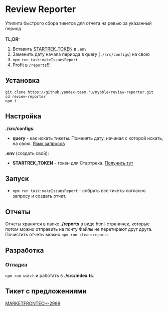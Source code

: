 # Review Reporter
Утилита быстрого сбора тикетов для отчета на ревью за указанный период
<br/><br/>
<b>TL;DR:</b> 
1. Вставить [STARTREK_TOKEN](https://oauth.yandex-team.ru/authorize?response_type=token&client_id=5f671d781aca402ab7460fde4050267b) в `.env`
2. Заменить дату начала периода в query (`./src/configs`) на свою
3. `npm run task:makeIssuesReport`
4. Profit в `/reports`!!!

## Установка
```
git clone https://github.yandex-team.ru/nybble/review-reporter.git
cd review-reporter
npm i
```

## Настройка
<b>./src/configs</b>:
- <b>query</b> - как искать тикеты. Поменять дату, начиная с которой искать, на свою. [Язык запросов](https://wiki.yandex-team.ru/tracker/vodstvo/query/)

<b>.env</b> (создать свой):
- <b>STARTREK_TOKEN</b> - токен для Стартрека. [Получить тут](https://oauth.yandex-team.ru/authorize?response_type=token&client_id=5f671d781aca402ab7460fde4050267b)

## Запуск
- `npm run task:makeIssuesReport` - собрать все тикеты согласно запросу и создать отчет.

## Отчеты
Отчеты хранятся в папке <b>./reports</b> в виде html-страничек, которые потом можно отправить на почту
Файлы не перетирают друг друга. 
Почистить отчеты можно `npm run clean:reports`

## Разработка

### Отладка
`npm run watch` и работать в <b>./src/index.ts</b>. 

## Тикет с предложениями
[MARKETFRONTECH-2999](https://st.yandex-team.ru/MARKETFRONTECH-2999)
